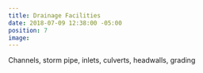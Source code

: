 ```yaml
---
title: Drainage Facilities
date: 2018-07-09 12:38:00 -05:00
position: 7
image: 
---
```


Channels, storm pipe, inlets, culverts, headwalls, grading